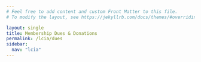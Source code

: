 ```yaml
---
# Feel free to add content and custom Front Matter to this file.
# To modify the layout, see https://jekyllrb.com/docs/themes/#overriding-theme-defaults

layout: single
title: Membership Dues & Donations
permalink: /lcia/dues
sidebar:
  nav: "lcia"
---
```

